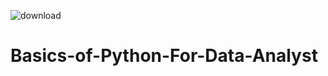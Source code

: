 ![download](https://user-images.githubusercontent.com/118355065/213394485-c885b576-eca0-4ac0-a6f1-c8d8ca54be63.jpg)

# Basics-of-Python-For-Data-Analyst
